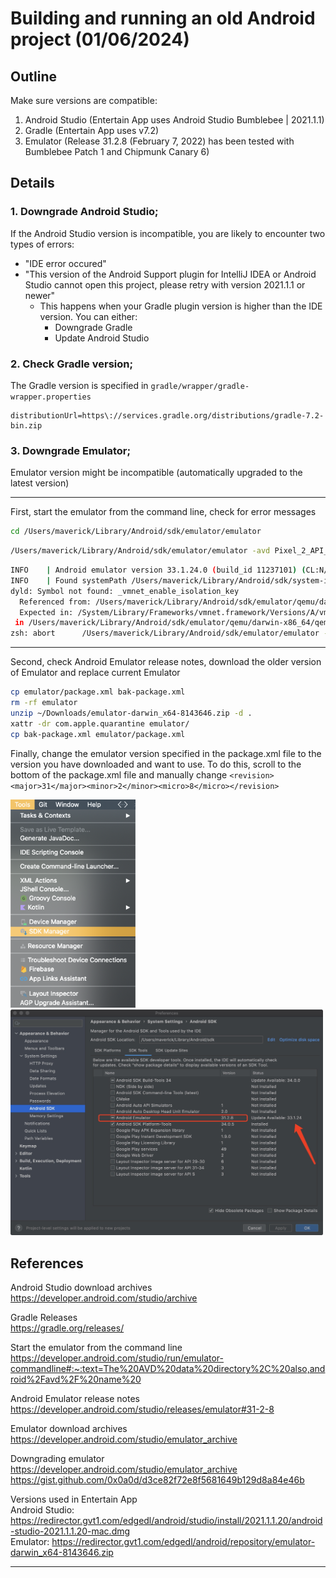 # Building and running an old Android project (01/06/2024)

## Outline
Make sure versions are compatible:
1. Android Studio (Entertain App uses Android Studio Bumblebee | 2021.1.1)
2. Gradle (Entertain App uses v7.2)
3. Emulator (Release 31.2.8 (February 7, 2022) has been tested with Bumblebee Patch 1 and Chipmunk Canary 6)


## Details

### 1. Downgrade Android Studio;  
If the Android Studio version is incompatible, you are likely to encounter two types of errors:  
* "IDE error occured"
* "This version of the Android Support plugin for IntelliJ IDEA or Android Studio cannot open this project, please retry with version 2021.1.1 or newer"
    - This happens when your Gradle plugin version is higher than the IDE version. You can either:
        - Downgrade Gradle
        - Update Android Studio

### 2. Check Gradle version;
The Gradle version is specified in ```gradle/wrapper/gradle-wrapper.properties```
```
distributionUrl=https\://services.gradle.org/distributions/gradle-7.2-bin.zip
```

### 3. Downgrade Emulator;  
Emulator version might be incompatible (automatically upgraded to the latest version)  

---

First, start the emulator from the command line, check for error messages  

```bash
cd /Users/maverick/Library/Android/sdk/emulator/emulator
```

```bash
/Users/maverick/Library/Android/sdk/emulator/emulator -avd Pixel_2_API_27 -netdelay none -netspeed full
```

```bash
INFO    | Android emulator version 33.1.24.0 (build_id 11237101) (CL:N/A)
INFO    | Found systemPath /Users/maverick/Library/Android/sdk/system-images/android-27/google_apis_playstore/x86/
dyld: Symbol not found: _vmnet_enable_isolation_key
  Referenced from: /Users/maverick/Library/Android/sdk/emulator/qemu/darwin-x86_64/qemu-system-i386 (which was built for Mac OS X 11.1)
  Expected in: /System/Library/Frameworks/vmnet.framework/Versions/A/vmnet
 in /Users/maverick/Library/Android/sdk/emulator/qemu/darwin-x86_64/qemu-system-i386
zsh: abort      /Users/maverick/Library/Android/sdk/emulator/emulator -avd Pixel_2_API_27
```

---

Second, check Android Emulator release notes, download the older version of Emulator and replace current Emulator  

```bash
cp emulator/package.xml bak-package.xml
rm -rf emulator
unzip ~/Downloads/emulator-darwin_x64-8143646.zip -d .
xattr -dr com.apple.quarantine emulator/
cp bak-package.xml emulator/package.xml
```

Finally, change the emulator version specified in the package.xml file to the version you have downloaded and want to use. To do this, scroll to the bottom of the package.xml file and manually change ```<revision><major>31</major><minor>2</minor><micro>8</micro></revision>```  


<img src="./sdk_manager.jpg" alt="SDK Manager" width="200">  
<img src="./emulator_version.jpg" alt="Emulator version" width="500">  
<!-- ![Emulator version](./emulator_version.jpg) -->



## References
Android Studio download archives  
https://developer.android.com/studio/archive  

Gradle Releases  
https://gradle.org/releases/  

Start the emulator from the command line  
https://developer.android.com/studio/run/emulator-commandline#:~:text=The%20AVD%20data%20directory%2C%20also,android%2Favd%2F%20name%20  

Android Emulator release notes  
https://developer.android.com/studio/releases/emulator#31-2-8  

Emulator download archives  
https://developer.android.com/studio/emulator_archive  

Downgrading emulator  
https://developer.android.com/studio/emulator_archive  
https://gist.github.com/0x0a0d/d3ce82f72e8f5681649b129d8a84e46b  


Versions used in Entertain App  
Android Studio: https://redirector.gvt1.com/edgedl/android/studio/install/2021.1.1.20/android-studio-2021.1.1.20-mac.dmg  
Emulator: https://redirector.gvt1.com/edgedl/android/repository/emulator-darwin_x64-8143646.zip  

---